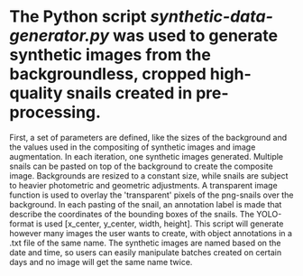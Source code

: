 #  The Python script _synthetic-data-generator.py_ was used to generate synthetic images from the backgroundless, cropped high-quality snails created in pre-processing. 
  
  First, a set of parameters are defined, like the sizes of the background and the values used in the compositing of synthetic images and image augmentation. In each iteration, one synthetic images generated. Multiple snails can be pasted on top of the background to create the composite image. Backgrounds are resized to a constant size, while snails are subject to heavier photometric and geometric adjustments. A transparent image function is used to overlay the 'transparent' pixels of the png-snails over the background. In each pasting of the snail, an annotation label is made that describe the coordinates of the bounding boxes of the snails. The YOLO-format is used [x_center, y_center, width, height]. This script will generate however many images the user wants to create, with object annotations in a .txt file of the same name. The synthetic images are named based on the date and time, so users can easily manipulate batches created on certain days and no image will get the same name twice. 
  
  
